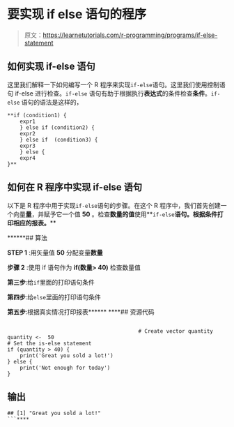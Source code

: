 # 要实现 if else 语句的程序

> 原文：<https://learnetutorials.com/r-programming/programs/if-else-statement>

## 如何实现 if-else 语句

这里我们解释一下如何编写一个 R 程序来实现`if-else`语句。这里我们使用控制语句 if-else 进行检查。`if-else` 语句有助于根据执行**表达式**的条件检查**条件**。`if-else` 语句的语法是这样的，

```
**if (condition1) { 
    expr1
    } else if (condition2) {
    expr2
    } else if  (condition3) {
    expr3
    } else {
    expr4
}** 

```

## 如何在 R 程序中实现 if-else 语句

以下是 R 程序中用于实现`if-else`语句的步骤。在这个 R 程序中，我们首先创建一个向量**量**，并赋予它一个值 **50** 。检查**数量的值**使用**`if-else`****语句。根据条件打印相应的报表。******

 ******## 算法

**STEP 1** :用矢量值 **50** 分配变量**数量**

**步骤 2** :使用 if 语句作为 **if(数量> 40)** 检查数量值

**第三步**:给`if`里面的打印语句条件

**第四步**:给`else`里面的打印语句条件

**第五步**:根据真实情况打印报表******  ****## 资源代码

```

                                          # Create vector quantity
quantity <-  50
# Set the is-else statement
if (quantity > 40) {
    print('Great you sold a lot!')
} else {
    print('Not enough for today')  
}

```

## 输出

```
## [1] "Great you sold a lot!"
```****